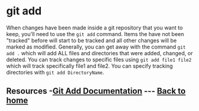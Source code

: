 # git add
 When changes have been made inside a git repository that you want to keep, you'll need to use the `git add` command. 
 Items the have not been "tracked" before will start to be tracked and all other changes will be marked as modified. 
 Generally, you can get away with the command `git add .` which will add ALL files and directories that were added, changed, or deleted.
 You can track changes to specific files using `git add file1 file2` which will track specifically file1 and file2.
 You can specify tracking directories with `git add DirectoryName`.
 ## Resources -[Git Add Documentation](https://git-scm.com/docs/git-add) --- [Back to home](../README.md)
 